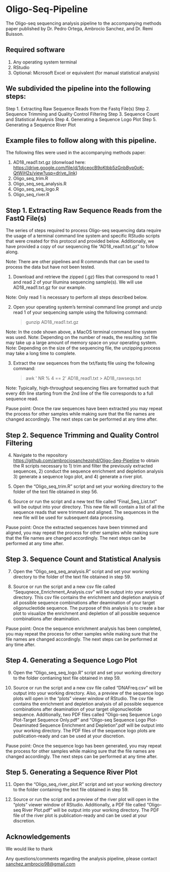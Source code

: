 # Oligo-Seq-Pipeline
The Oligo-seq sequencing analysis pipeline to the accompanying methods paper published by Dr. Pedro Ortega, Ambrocio Sanchez, and Dr. Remi Buisson.

## Required software

1. Any operating system terminal
2. RStudio
3. Optional: Microsoft Excel or equivalent (for manual statistical analysis)

## We subdivided the pipeline into the following steps:

Step 1. Extracting Raw Sequence Reads from the Fastq File(s)
Step 2. Sequence Trimming and Quality Control Filtering
Step 3. Sequence Count and Statistical Analysis
Step 4. Generating a Sequence Logo Plot
Step 5. Generating a Sequence River Plot 

## Example files to follow along with this pipeline.

The following files were used in the accompanying methods paper: 

1. AD18_read1.txt.gz (donwload here: https://drive.google.com/file/d/1djceocB9oKtbb5zGnbByp0oK-QtWiH2s/view?usp=drive_link)
2. Oligo_seq_trim.R
3. Oligo_seq_seq_analysis.R
4. Oligo_seq_seq_logo.R
5. Oligo_seq_river.R

## Step 1. Extracting Raw Sequence Reads from the FastQ File(s)

The series of steps required to process Oligo-seq sequencing data require the usage of a terminal command line system and specific RStudio scripts that were created for this protocol and provided below. Additionally, we have provided a copy of our sequencing file “AD18_read1.txt.gz” to follow along. 

Note: There are other pipelines and R commands that can be used to process the data but have not been tested. 

1.	Download and retrieve the zipped (.gz) files that correspond to read 1 and read 2 of your Illumina sequencing sample(s). We will use AD18_read1.txt.gz for our example. 

Note: Only read 1 is necessary to perform all steps described below.

2.	Open your operating system’s terminal command line prompt and unzip read 1 of your sequencing sample using the following command:

    > gunzip AD18_read1.txt.gz

Note: In the code shown above, a MacOS terminal command line system was used.
Note: Depending on the number of reads, the resulting .txt file may take up a large amount of memory space on your operating system.
Note: Depending on the size of the sequencing file, the unzipping process may take a long time to complete.

3.	Extract the raw sequences from the txt/fastq file using the following command:

    > awk ' NR % 4 == 2' AD18_read1.txt > AD18_rawseqs.txt
    
Note: Typically, high-throughput sequencing files are formatted such that every 4th line starting from the 2nd line of the file corresponds to a full sequence read.

Pause point: Once the raw sequences have been extracted you may repeat the process for other samples while making sure that the file names are changed accordingly. The next steps can be performed at any time after.

## Step 2. Sequence Trimming and Quality Control Filtering

4.	Navigate to the repository https://github.com/ambrociosanchezphd/Oligo-Seq-Pipeline to obtain the R scripts necessary to 1) trim and filter the previously extracted sequences, 2) conduct the sequence enrichment and depletion analysis 3) generate a sequence logo plot, and 4) generate a river plot.

5.	Open the “Oligo_seq_trim.R” script and set your working directory to the folder of the text file obtained in step 56.

6.	Source or run the script and a new text file called “Final_Seq_List.txt” will be output into your directory. This new file will contain a list of all the sequence reads that were trimmed and aligned. The sequences in the new file will be used for subsequent data processing.

Pause point: Once the extracted sequences have been trimmed and aligned, you may repeat the process for other samples while making sure that the file names are changed accordingly. The next steps can be performed at any time after.

## Step 3. Sequence Count and Statistical Analysis

7.	Open the “Oligo_seq_seq_analysis.R” script and set your working directory to the folder of the text file obtained in step 59. 

8.	Source or run the script and a new csv file called “Sequqnece_Enrichment_Analysis.csv” will be output into your working directory. This csv file contains the enrichment and depletion analysis of all possible sequence combinations after deamination of your target oligonucleotide sequence. The purpose of this analysis is to create a bar plot to visualize the enrichment and depletion of all possible sequence combinations after deamination.

Pause point: Once the sequence enrichment analysis has been completed, you may repeat the process for other samples while making sure that the file names are changed accordingly. The next steps can be performed at any time after.

## Step 4. Generating a Sequence Logo Plot

9.	Open the “Oligo_seq_seq_logo.R” script and set your working directory to the folder contianing text file obtained in step 59.

10.	Source or run the script and a new csv file called “DNAFreq.csv” will be output into your working directory. Also, a preview of the sequence logo plots will open in the “plots” viewer window of RStudio. The csv file contains the enrichment and depletion analysis of all possible sequence combinations after deamination of your target oligonucleotide sequence. Additionally, two PDF files called “Oligo-seq Sequence Logo Plot-Target Sequence Only.pdf” and “Oligo-seq Sequence Logo Plot-Deaminated Sequence Enrichment and Depletion”.pdf will be output into your working directory. The PDF files of the sequence logo plots are publication-ready and can be used at your discretion. 

Pause point: Once the sequence logo has been generated, you may repeat the process for other samples while making sure that the file names are changed accordingly. The next steps can be performed at any time after.

## Step 5. Generating a Sequence River Plot 

11.	Open the “Oligo_seq_river_plot.R” script and set your working directory to the folder containing the text file obtained in step 59.

12.	Source or run the script and a preview of the river plot will open in the “plots” viewer window of RStudio. Additionally, a PDF file called “Oligo-seq River Plot.pdf” will be output into your working directory. The PDF file of the river plot is publication-ready and can be used at your discretion.

## Acknowledgements 

We would like to thank   

Any questions/comments regarding the analysis pipeline, please contact sanchez.ambrocio98@gmail.com
